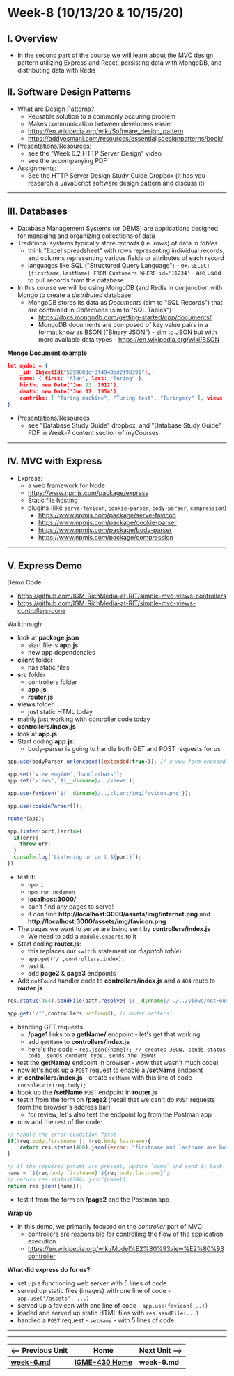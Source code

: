 # Week-8 (10/13/20 & 10/15/20)

## I. Overview 

- In the second part of the course we will learn about the MVC design pattern utilizing Express and React, persisting data with MongoDB, and distributing data with Redis

## II. Software Design Patterns

- What are Design Patterns?
  - Reusable solution to a commonly occuring problem
  - Makes communication between developers easier
  - https://en.wikipedia.org/wiki/Software_design_pattern
  - https://addyosmani.com/resources/essentialjsdesignpatterns/book/
- Presentations/Resources:
  - see the "Week 6.2 HTTP Server Design" video
  - see the accompanying PDF 
- Assignments:
  - See the HTTP Server Design Study Guide Dropbox (it has you research a JavaScript software design pattern and discuss it)

<hr>

## III. Databases
  - Database Management Systems (or DBMS) are applications designed for managing and organizing collections of data
  - Traditional systems typically store *records* (i.e. *rows*) of data in *tables*
    - think "Excel spreadsheet" with rows representing individual records, and columns representing various fields or attributes of each record
    - languages like SQL ("Structured Query Language") - ex. `SELECT {firstName,lastName} FROM Customers WHERE id='11234'` - are used to pull records from the database
  - In this course we will be using MongoDB (and Redis in conjunction with Mongo to create a *distributed* database
    - MongoDB stores its data as *Documents* (sim to "SQL Records") that are contained in *Collections* (sim to "SQL Tables")
      - https://docs.mongodb.com/getting-started/cpp/documents/
      - MongoDB documents are composed of key:value pairs in a format know as BSON ("Binary JSON") - sim to JSON but with more available data types - https://en.wikipedia.org/wiki/BSON
      
   **Mongo Document example**
 
```json
let mydoc = {
    _id: ObjectId("5099803df3f4948bd2f98391"),
    name: { first: "Alan", last: "Turing" },
    birth: new Date('Jun 23, 1912'),
    death: new Date('Jun 07, 1954'),
    contribs: [ "Turing machine", "Turing test", "Turingery" ], views : NumberLong(1250000)
}
```
 
- Presentations/Resources
  - see "Database Study Guide" dropbox, and "Database Study Guide" PDF in Week-7 content section of myCourses
 
<hr>

## IV. MVC with Express

- Express:
  - a web framework for Node
  - https://www.npmjs.com/package/express
  - Static file hosting
  - plugins (like `serve-favicon`, `cookie-parser`, `body-parser`, `compression`)
    - https://www.npmjs.com/package/serve-favicon
    - https://www.npmjs.com/package/cookie-parser
    - https://www.npmjs.com/package/body-parser
    - https://www.npmjs.com/package/compression
    
<hr>

## V. Express Demo
Demo Code:
  - https://github.com/IGM-RichMedia-at-RIT/simple-mvc-views-controllers
  - https://github.com/IGM-RichMedia-at-RIT/simple-mvc-views-controllers-done

Walkthough:
- look at **package.json**
  - start file is **app.js**
  - new app dependencies
- **client** folder
  - has static files
- **src** folder
  - controllers folder
  - **app.js**
  - **router.js**
- **views** folder
  - just static HTML today
- mainly just working with controller code today
- **controllers/index.js**
- look at **app.js**
- Start coding **app.js**:
  - body-parser is going to handle both GET and POST requests for us
  
```js
app.use(bodyParser.urlencoded({extended:true})); // x-www-form-encoded & value=true&number=10

app.set('view engine','handlerbars');
app.set('views',`${__dirname}/../views`);

app.use(favicon(`${__dirname}/../client/img/favicon.png`));

app.use(cookieParser());

router(app);

app.listen(port,(err)=>{
  if(err){
    throw err;
  }
  console.log(`Listening on port ${port}`);
});
```

- test it:
  - `npm i`
  - `npm run nodemon`
  - **localhost:3000/**
  - can't find any pages to serve!
  - it *can* find **http://localhost:3000/assets/img/internet.png** and **http://localhost:3000/assets/img/favicon.png**
- The pages we want to serve are being sent by **controllers/index.js**
  - We need to add a `module.exports` to it
- Start coding **router.js**:
  - this replaces our `switch` statement (or *dispatch table*)
  - `app.get('/',controllers.index);`
  - test it
  - add **page2** & **page3** endpoints
- Add `notFound` handler code to **controllers/index.js** and a `404` route to **router.js**

```js
res.status(404).sendFile(path.resolve(`${__dirname}/../../views/notFound.html`));

app.get('/*',controllers.notFound); // order matters!
```
 
- handling GET requests
  - **/page1** links to a **getName/** endpoint - let's get that working
  - add `getName` to **controllers/index.js**
  - here's the code - `res.json({name}); // creates JSON, sends status code, sends content type, sends the JSON!`
- test the **getName/** endpoint in browser - wow that wasn't much code!
- now let's hook up a `POST` request to enable a **/setName** endpoint
- in **controllers/index.js** - create `setName` with this line of code - `console.dir(req.body);`
- hook up the **/setName** `POST` endpoint in **router.js** 
- test it from the form on **/page2** (recall that we can't do `POST` requests from the browser's address bar)
  - for review, let's also test the endpoint log from the Postman app
- now add the rest of the code:

```js
// handle the error condition first
if(!req.body.firstname || !req.body.lastname){
	return res.status(400).json({error: "firstname and lastname are both required", id:"badRquest"});
}

// if the required params are present, update `name` and send it back
name = `${req.body.firstname} ${req.body.lastname}`;
// return res.status(204).json({name});
return res.json({name});
```

- test it from the form on **/page2** and the Postman app  

**Wrap up**
- in this demo, we primarily focused on the *controller* part of MVC:
  - controllers are responsible for controlling the flow of the application execution
  - https://en.wikipedia.org/wiki/Model%E2%80%93view%E2%80%93controller
  
**What did express do for us?**
- set up a functioning web server with 5 lines of code
- served up static files (images) with one line of code - `app.use('/assets', ...)`
- served up a favicon with one line of code - `app.use(favicon(...))`
- loaded and served up static HTML files with `res.sendFile(...)`
- handled a `POST` request - `setName` - with 5 lines of code

 

<hr><hr>  

| <-- Previous Unit | Home | Next Unit -->
| --- | --- | --- 
| [**week-6.md**](week-6.md)  |  [**IGME-430 Home**](../README.md) | **week-9.md**
